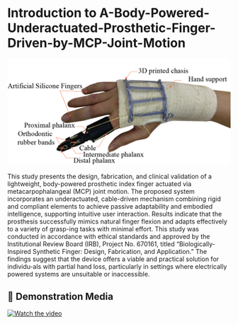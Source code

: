 # Introduction to A-Body-Powered-Underactuated-Prosthetic-Finger-Driven-by-MCP-Joint-Motion

<img src="hardware/Fabricated finger.png"/>

This study presents the design, fabrication, and clinical validation of a lightweight, body-powered prosthetic index finger actuated via metacarpophalangeal (MCP) joint motion. 
The proposed system incorporates an underactuated, cable-driven mechanism combining rigid and compliant elements to achieve passive adaptability and embodied intelligence, 
supporting intuitive user interaction. Results indicate that the prosthesis successfully mimics natural finger flexion and adapts effectively to a variety of grasp-ing tasks with minimal effort. 
This study was conducted in accordance with ethical standards and approved by the Institutional Review Board (IRB), 
Project No. 670161, titled “Biologically-Inspired Synthetic Finger: Design, Fabrication, and Application.” The findings suggest that the device offers a viable and practical solution for individu-als 
with partial hand loss, particularly in settings where electrically powered systems are unsuitable or inaccessible.

## 📸 Demonstration Media
[![Watch the video](https://img.youtube.com/vi/tBpJW4bJub8/hqdefault.jpg)](https://www.youtube.com/watch?v=tBpJW4bJub8)
